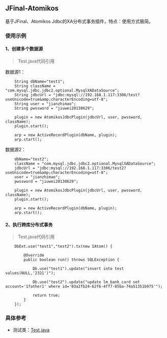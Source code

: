 ## JFinal-Atomikos

基于JFinal、Atomikos Jdbc的XA分布式事务插件，特点：使用方式极简。

### 使用示例

#### 1、创建多个数据源

> Test.java代码引用

数据源1：

		String dbName="test1";
		String className = "com.mysql.jdbc.jdbc2.optional.MysqlXADataSource";
		String jdbcUrl = "jdbc:mysql://192.168.1.117:3306/test?useUnicode=true&amp;characterEncoding=utf-8";
		String user = "jianzhimao";
		String pwssword = "jiuwei20130629";
			
		plugin = new AtomikosJdbcPlugin(jdbcUrl, user, pwssword, className);
		plugin.start();
		
		arp = new ActiveRecordPlugin(dbName, plugin);
		arp.start();
数据源2：

		dbName="test2";
		className = "com.mysql.jdbc.jdbc2.optional.MysqlXADataSource";
		jdbcUrl = "jdbc:mysql://192.168.1.117:3306/test2?useUnicode=true&amp;characterEncoding=utf-8";
		user = "jianzhimao";
		pwssword = "jiuwei20130629";
			
		plugin = new AtomikosJdbcPlugin(jdbcUrl, user, pwssword, className);
		plugin.start();
		
		arp = new ActiveRecordPlugin(dbName, plugin);
		arp.start();
				
#### 2、执行跨库分布式事务

> Test.java代码引用

		DbExt.use("test1","test2").tx(new IAtom() {
			
			@Override
			public boolean run() throws SQLException {
				
				Db.use("test1").update("insert into test values(NULL,'2321')");
				
				Db.use("test2").update("update lm_bank_card set account='1father1' where id='03a2fb24-62f6-4ff7-85ba-74a51351b975'");
				
				return true;
			}
		});	

### 具体参考
	
* 测试类：[Test.java](https://github.com/cpthack/JFinal-Atomikos/blob/master/src/test/java/com/jiuwei/plugins/jfinalAtomikos/test/jdbc/Test.java)